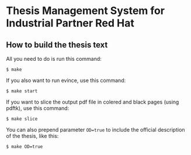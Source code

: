 Thesis Management System for Industrial Partner Red Hat
===========

How to build the thesis text
----------------------------

All you need to do is run this command:

    $ make

If you also want to run evince, use this command:

    $ make start

If you want to slice the output pdf file in colered and black pages (using pdftk),
use this command:

    $ make slice

You can also prepend parameter `OD=true` to include the official description of 
the thesis, like this:

    $ make OD=true

